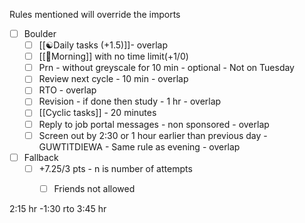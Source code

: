 Rules mentioned will override the imports

- [ ] Boulder
    - [ ] [[☯️Daily tasks (+1.5)]]- overlap
    - [ ] [[🌄Morning]] with no time limit(+1/0)
    - [ ] Prn - without greyscale for 10 min - optional - Not on Tuesday
    - [ ] Review next cycle - 10 min - overlap
    - [ ] RTO - overlap
    - [ ] Revision - if done then study - 1 hr - overlap
    - [ ] [[Cyclic tasks]] - 20 minutes
    - [ ] Reply to job portal messages - non sponsored - overlap
    - [ ] Screen out by 2:30 or 1 hour earlier than previous day - GUWTITDIEWA - Same rule as evening - overlap
- [ ] Fallback
    - [ ] +7.25/3 pts - n is number of attempts
        - [ ] Friends not allowed



2:15 hr -1:30 rto
3:45 hr
